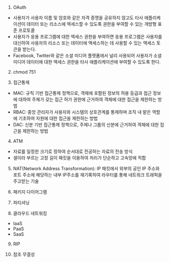 1. OAuth

- 사용자가 사용자 이름 및 암호와 같은 자격 증명을 공유하지 않고도 타사 애플리케이션이 데이터 또는 리소스에 엑세스할 수 있도록 권한을 부여할 수 있는 개방형 표준 프로토콜
- 사용자가 응용 프로그램에 대한 엑세스 권한을 부여하면 응용 프로그램은 사용자를 대신하여 사용자의 리소스 또는 데이터에 액세스하는 데 사용할 수 있는 액세스 토큰을 받는다.
- Facebook, Twitter와 같은 소셜 미디어 플랫폼에서 널리 사용되어 사용자가 소셜 미디어 데이터에 대한 액세스 권한을 타사 애플리케이션에 부여할 수 있도록 한다.

2. chmod 751

3. 접근통제

- MAC: 규칙 기반 접근통제 정책으로, 객체에 포함된 정보의 허용 등급과 접근 정보에 대하여 주체가 갖는 접근 허가 권한에 근거하여 객체에 대한 접근을 제한하는 방법
- RBAC: 중앙 관리자가 사용자와 시스템의 상호관계를 통제하며 조직 내 맡은 역할에 기초하여 자원에 대한 접근을 제한하는 방법
- DAC: 신분 기반 접근통제 정책으로, 주제나 그룹의 신분에 근거하여 객체에 대한 접근을 제한하는 방법

4. ATM

- 자료를 일정한 크기로 정하여 순서대로 전공하는 자료의 전송 방식
- 셀이라 부르는 고정 길이 패킷을 이용하여 처리가 단순하고 고속망에 적합

5. NAT(Network Address Transformation): IP 패킷에서 외부의 공인 IP 주소와 포트 주소에 해당하는 내부 IP주소를 재기록하여 라우터를 통해 네트워크 트래픽을 주고받는 기술

6. 패키지 다이어그램

7. 파티셔닝

8. 클라우드 네트워킹

- IaaS
- PaaS
- SaaS

9. RIP

10. 참조 무결성